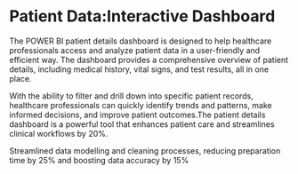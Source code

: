 
# Patient Data:Interactive Dashboard

The POWER BI patient details dashboard is designed to help healthcare professionals access and analyze patient data in a user-friendly and efficient way. The dashboard provides a comprehensive overview of patient details, including medical history, vital signs, and test results, all in one place. 

With the ability to filter and drill down into specific patient records, healthcare professionals can quickly identify trends and patterns, make informed decisions, and improve patient outcomes.The  patient details dashboard is a powerful tool that enhances patient care and streamlines clinical workflows by 20%.

Streamlined data modelling and cleaning processes, reducing  preparation time by 25% and boosting data accuracy by 15%